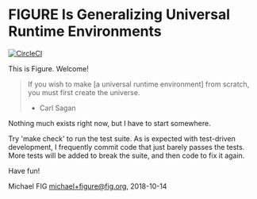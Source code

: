 # FIGURE Is Generalizing Universal Runtime Environments

[![CircleCI](https://circleci.com/gh/michaelfig/figure.svg?style=svg)](https://circleci.com/gh/michaelfig/figure)

This is Figure.  Welcome!

> If you wish to make [a universal runtime environment] from scratch,
> you must first create the universe.
>
> - Carl Sagan

Nothing much exists right now, but I have to start somewhere.

Try 'make check' to run the test suite.  As is expected with test-driven development, I frequently commit code that just barely passes the tests.  More tests will be added to break the suite, and then code to fix it again.

Have fun!

Michael FIG <michael+figure@fig.org>, 2018-10-14
